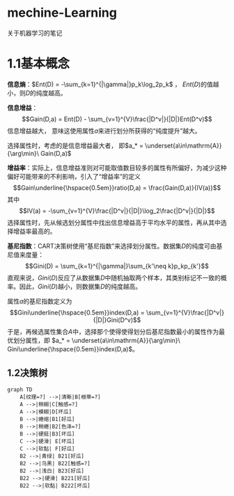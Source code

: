 # mechine-Learning
关于机器学习的笔记 

# 1.1基本概念
**信息熵**：$Ent(D) = -\sum_{k=1}^{|\gamma|}p_k\log_2p_k$ ，
$Ent(D)$的值越小，则$D$的纯度越高。

**信息增益**：
$$Gain(D,a) = Ent(D) - \sum_{v=1}^{V}\frac{|D^v|}{|D|}Ent(D^v)$$
信息增益越大， 意味这使用属性$a$来进行划分所获得的“纯度提升”越大。

选择属性时，考虑的是信息增益最大者， 即$a_* = \underset{a\in\mathrm{A}}{\arg\min}\ Gain(D,a)$

**增益率**：实际上，信息增益准则对可能取值数目较多的属性有所偏好，为减少这种偏好可能带来的不利影响，引入了“增益率”的定义
$$Gain\underline{\hspace{0.5em}}ratio(D,a) = \frac{Gain(D,a)}{IV(a)}$$
其中$$IV(a) = -\sum_{v=1}^{V}\frac{|D^v|}{|D|}\log_2\frac{|D^v|}{|D|}$$
选择属性时，先从候选划分属性中找出信息增益高于平均水平的属性，再从其中选择增益率最高的。

**基尼指数**：CART决策树使用“基尼指数”来选择划分属性。数据集$D$的纯度可由基尼值来度量：
$$Gini(D) = \sum_{k=1}^{|\gamma|}\sum_{k'\neq k}p_kp_{k'}$$
直观来说，$Gini(D)$反应了从数据集$D$中随机抽取两个样本，其类别标记不一致的概率。因此，$Gini(D)$越小，则数据集$D$的纯度越高。

属性$a$的基尼指数定义为$$Gini\underline{\hspace{0.5em}}index(D,a) = \sum_{v=1}^{V}\frac{|D^v|}{|D|}Gini(D^v)$$
于是，再候选属性集合$A$中，选择那个使得使得划分后基尼指数最小的属性作为最优划分属性，即
$a_* = \underset{a\in\mathrm{A}}{\arg\min}\ Gini\underline{\hspace{0.5em}}index(D,a)$。

## 1.2决策树
```mermaid
graph TD
    A[纹理=?] -->|清晰|B[根蒂=?]
    A -->|稍糊|C[触感=?]
    A -->|模糊|D[坏瓜]
    B -->|蜷缩|B1[好瓜]
    B -->|稍蜷|B2[色泽=?]
    B -->|硬挺|B3[坏瓜]
    C -->|硬滑| E[坏瓜]
    C -->|软黏| F[好瓜]
    B2 -->|青绿| B21[好瓜]
    B2 -->|乌黑| B22[触感=?]
    B2 -->|浅白| B23[好瓜]
    B22 -->|硬滑| B221[好瓜]
    B22 -->|软黏| B222[坏瓜]
    
```


